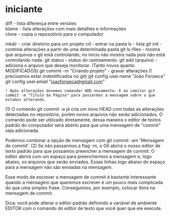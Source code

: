 # iniciante

<!--aula 1-->
diff - lista diferença entre versões <br>
blame - lista alterações com mais detalhes e informações <br>
clone - copia o reposotório para o computador <br>

<!--aula 2-->
mkdir - criar diretório para um projeto 
cd - entrar na pasta
ls - lista 
git init - controla alterações a partir de uma determinada pasta 
git ls-files - mostra que arquivos o git está controlando, no início não mostra nada pois não está controlando nada.
git status - status do rastreamento. 
git add (arquivo) - adiciona o arquivo que deseja monitorar. (Tanto novos quanto MODIFICADOS)
git commit -m "Criando projeto" - gravar alterações (! precisamos estar indentificados no git)
    git config user.name "João Fonseca"
    git config user.email "joaofonseca@gmail.com" 
    
    ! Após alterações devemos comandar ADD novamente. E ao comitar git commit -m "Título da Página" para passarmos a mensagem sobre o que estamos alterando. 
    
<!--aula 3-->
(1)
O comando git commit -a já cria um novo HEAD com todas as alterações detectadas no repositório, porém novos arquivos não serão adicionados. O comando pode ser utilizado diretamente, dessa maneira o editor de textos padrão do computador será aberto para que uma mensagem de "commit" seja adicionada.

Podemos combinar a opção de mensagem com git commit -am 'Mensagem de commit'.
(2)
Se não passarmos a flag -m, o Git abrirá o nosso editor de texto padrão para que possamos preencher a mensagem de commit.
O editor abrirá com um espaço para preenchermos a mensagem e, logo abaixo, os arquivos que serão enviados. Essas linhas logo abaixo do espaço para a mensagem não são enviadas na mensagem.

Esse modo de escrever a mensagem de commit é bastante interessante quando a mensagem que queremos escrever é um pouco mais complicada do que uma simples frase. Conseguimos, por exemplo, colocar ítens na mensagem de commit.

Dica: você pode alterar o editor padrão definindo a variável de ambiente EDITOR com o comando do editor de texto que você quer que ele execute.

<!-- Hello World - Git Site: https://guides.github.com/activities/hello-world/ --> 
